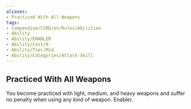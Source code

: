 ```yaml
---
aliases:
- Practiced With All Weapons
tags:
- Compendium/CSRD/en/Rules/Abilities
- Ability
- Ability/ENABLER
- Ability/Cost/0
- Ability/Tier/Mid
- Ability/Categories/Attack-Skill
---
```


  
## Practiced With All Weapons  
You become practiced with light, medium, and heavy weapons and suffer no penalty when using any kind of weapon. Enabler.